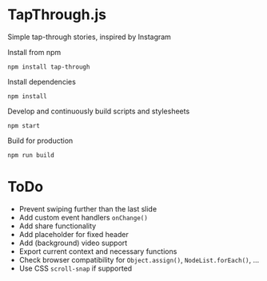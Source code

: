 # TapThrough.js

Simple tap-through stories, inspired by Instagram

Install from npm

```
npm install tap-through
```

Install dependencies

```
npm install
```

Develop and continuously build scripts and stylesheets

```
npm start
```

Build for production

```
npm run build
```

# ToDo
- Prevent swiping further than the last slide
- Add custom event handlers `onChange()`
- Add share functionality
- Add placeholder for fixed header
- Add (background) video support
- Export current context and necessary functions
- Check browser compatibility for `Object.assign()`, `NodeList.forEach()`, ...
- Use CSS `scroll-snap` if supported
